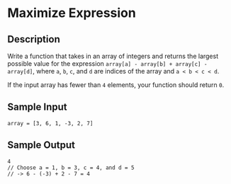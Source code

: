 # Maximize Expression

## Description
Write a function that takes in an array of integers and returns the largest possible value for the expression `array[a] - array[b] + array[c] - array[d]`, where `a`, `b`, `c`, and `d` are indices of the array and `a < b < c < d`.

If the input array has fewer than `4` elements, your function should return `0`.

## Sample Input
```
array = [3, 6, 1, -3, 2, 7]
```

## Sample Output
```
4
// Choose a = 1, b = 3, c = 4, and d = 5
// -> 6 - (-3) + 2 - 7 = 4
```
